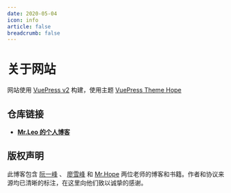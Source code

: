 ```yaml
---
date: 2020-05-04
icon: info
article: false
breadcrumb: false
---
```


# 关于网站

网站使用 [VuePress v2](https://vuejs.press/zh) 构建，使用主题 [VuePress Theme Hope](https://theme-hope.vuejs.press/zh/)

## 仓库链接

- [**Mr.Leo 的个人博客**](http://localhost:8080/blog_postgraduate/)

## 版权声明

此博客包含 [阮一峰](https://github.com/ruanyf) 、 [廖雪峰](https://weibo.com/liaoxuefeng) 和 [Mr.Hope](https://mister-hope.com/) 两位老师的博客和书籍。作者和协议来源均已清晰的标注，在这里向他们致以诚挚的感谢。

